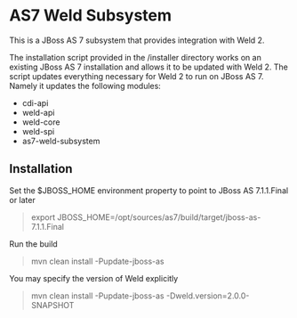 AS7 Weld Subsystem
==================

This is a JBoss AS 7 subsystem that provides integration with Weld 2.

The installation script provided in the /installer directory works on an existing JBoss AS 7 installation
and allows it to be updated with Weld 2. The script updates everything necessary for Weld 2 to run on JBoss AS 7.
Namely it updates the following modules: 
* cdi-api
* weld-api
* weld-core
* weld-spi
* as7-weld-subsystem

Installation
------------

Set the $JBOSS_HOME environment property to point to JBoss AS 7.1.1.Final or later

> export JBOSS_HOME=/opt/sources/as7/build/target/jboss-as-7.1.1.Final

Run the build

> mvn clean install -Pupdate-jboss-as

You may specify the version of Weld explicitly

> mvn clean install -Pupdate-jboss-as -Dweld.version=2.0.0-SNAPSHOT
